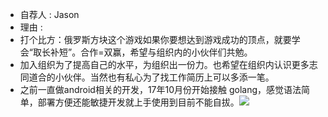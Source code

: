 * 自荐人 : Jason
* 理由 :
 * 打个比方：俄罗斯方块这个游戏如果你要想达到游戏成功的顶点，就要学会“取长补短”。合作=双赢，希望与组织内的小伙伴们共勉。
 * 加入组织为了提高自己的水平，为组织出一份力。也希望在组织内认识更多志同道合的小伙伴。当然也有私心为了找工作简历上可以多添一笔。
 * 之前一直做android相关的开发，17年10月份开始接触 golang，感觉语法简单，部署方便还能敏捷开发就上手使用到目前不能自拔。![](https://ws4.sinaimg.cn/bmiddle/6af89bc8gw1f8qw8cb90qj2064064glw.jpg) 

